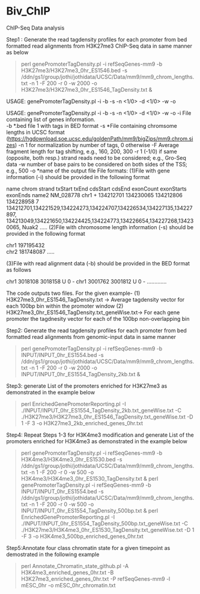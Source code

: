 # Biv_ChIP

ChIP-Seq Data analysis 

Step1 : Generate the read tagdensity profiles for each promoter from bed formatted read alignments from H3K27me3 ChIP-Seq data in same manner as below
>perl genePromoterTagDensity.pl -i refSeqGenes-mm9 -b H3K27me3/H3K27me3_0hr_ES1546.bed -s /ddn/gs1/group/jothi/jothidata/UCSC/Data/mm9/mm9_chrom_lengths.txt -n 1 -F 200 -r 0 -w 2000 -o H3K27me3/H3K27me3_0hr_ES1546_TagDensity.txt &

USAGE: genePromoterTagDensity.pl -i <file> -b <file> -s <file> -n <1/0> -d <1/0> -w <number> -o <file>

USAGE: genePromoterTagDensity.pl -i <file> -b <file> -s <file> -n <1/0> -d <1/0> -w <number> -o <file>
		-i      File containing list of genes information.      
		-b      *.bed file 1 with tags in BED format
        -s      *File containing chromsome lengths in UCSC format (https://hgdownload.soe.ucsc.edu/goldenPath/mm9/bigZips/mm9.chrom.sizes)
        -n      1 for normalization by number of tags, 0 otherwise
        -F      Average fragment length for tag shifting, e.g., 160, 200, 300
        -r      1 (-1/0) if same (opposite, both resp.) strand reads need to be considered; e.g., Gro-Seq data
        -w       number of base pairs to be considered on both sides of the TSS; e.g., 500
        -o      *name of the output file
File formats: 
(1)File with gene information (-i) should be provided in the following format
   
   name    chrom   strand  txStart txEnd   cdsStart        cdsEnd  exonCount       exonStarts      exonEnds        name2
   NM_028778       chr1    +       134212701       134230065       134212806       134228958       7       134212701,134221529,134224273,134224707,134226534,134227135,134227897,  134213049,134221650,134224425,134224773,134226654,134227268,134230065,    Nuak2
   .....
(2)File with chromosome length information (-s) should be provided in the following format
   
   chr1    197195432  
   chr2    181748087
   .....
	
(3)File with read alignment data (-b) should be provided in the BED format as follows
   
   chr1    3018108 3018158 U       0       -
   chr1    3001762 3001812 U       0       -
   .............
	   
The code outputs two files. For the given example-
(1) H3K27me3_0hr_ES1546_TagDensity.txt -> Average tagdensity vector for each 100bp bin within the promoter window
(2) H3K27me3_0hr_ES1546_TagDensity.txt_geneWise.txt-> For each gene promoter the tagdnesity vector for each of the 100bp non-overlapping bin 

Step2: Generate the read tagdensity profiles for each promoter from bed formatted read alignments from genomic-input data in same manner
>perl genePromoterTagDensity.pl -i refSeqGenes-mm9 -b INPUT/INPUT_0hr_ES1554.bed -s /ddn/gs1/group/jothi/jothidata/UCSC/Data/mm9/mm9_chrom_lengths.txt -n 1 -F 200 -r 0 -w 2000 -o INPUT/INPUT_0hr_ES1554_TagDensity_2kb.txt &

Step3: generate List of the promoters enriched for H3K27me3 as demonstrated in the example below 
>perl EnrichedGenePromoterReporting.pl -I ./INPUT/INPUT_0hr_ES1554_TagDensity_2kb.txt_geneWise.txt -C ./H3K27me3/H3K27me3_0hr_ES1546_TagDensity.txt_geneWise.txt -D 1 -F 3 -o H3K27me3_2kb_enriched_genes_0hr.txt

Step4: Repeat Steps 1-3 for H3K4me3 modification and generate List of the promoters enriched for H3K4me3 as demonstrated in the example below 
>perl genePromoterTagDensity.pl -i refSeqGenes-mm9 -b H3K4me3/H3K4me3_0hr_ES1530.bed -s /ddn/gs1/group/jothi/jothidata/UCSC/Data/mm9/mm9_chrom_lengths.txt -n 1 -F 200 -r 0 -w 500 -o H3K4me3/H3K4me3_0hr_ES1530_TagDensity.txt &
>perl genePromoterTagDensity.pl -i refSeqGenes-mm9 -b INPUT/INPUT_0hr_ES1554.bed -s /ddn/gs1/group/jothi/jothidata/UCSC/Data/mm9/mm9_chrom_lengths.txt -n 1 -F 200 -r 0 -w 500 -o INPUT/INPUT_0hr_ES1554_TagDensity_500bp.txt &
>perl EnrichedGenePromoterReporting.pl -I ./INPUT/INPUT_0hr_ES1554_TagDensity_500bp.txt_geneWise.txt -C ./H3K27me3/H3K4me3_0hr_ES1530_TagDensity.txt_geneWise.txt -D 1 -F 3 -o H3K4me3_500bp_enriched_genes_0hr.txt

Step5:Annotate four class chromatin state for a given timepoint as demostrated in the following example
>perl Annotate_Chromatin_state_github.pl -A H3K4me3_enriched_genes_0hr.txt -B H3K27me3_enriched_genes_0hr.txt -P refSeqGenes-mm9 -l mESC_0hr -o mESC_0hr_chromatin.txt
